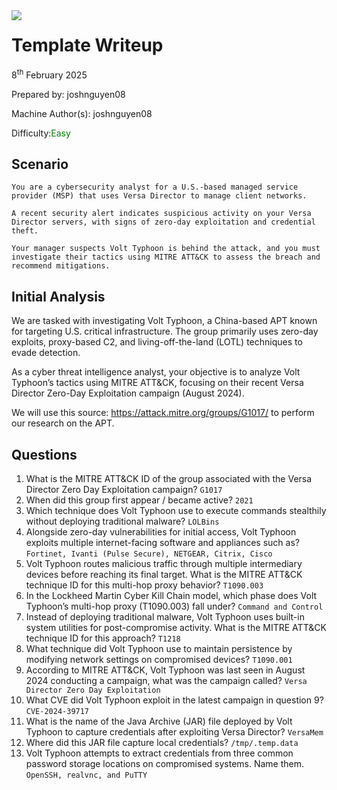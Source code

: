 <img src="./assets/banner.png" style="max-width: 100%;" align=left />

# Template Writeup
8<sup>th</sup> February 2025

Prepared by: joshnguyen08		

Machine Author(s): joshnguyen08

Difficulty:<font color="Green">Easy</font> 

## Scenario
```
You are a cybersecurity analyst for a U.S.-based managed service provider (MSP) that uses Versa Director to manage client networks.

A recent security alert indicates suspicious activity on your Versa Director servers, with signs of zero-day exploitation and credential theft.

Your manager suspects Volt Typhoon is behind the attack, and you must investigate their tactics using MITRE ATT&CK to assess the breach and recommend mitigations.

```

## Initial Analysis

We are tasked with investigating Volt Typhoon, a China-based APT known for targeting U.S. critical infrastructure. The group primarily uses zero-day exploits, proxy-based C2, and living-off-the-land (LOTL) techniques to evade detection.

As a cyber threat intelligence analyst, your objective is to analyze Volt Typhoon’s tactics using MITRE ATT&CK, focusing on their recent Versa Director Zero-Day Exploitation campaign (August 2024).

We will use this source: https://attack.mitre.org/groups/G1017/ to perform our research on the APT.

## Questions 


1. What is the MITRE ATT&CK ID of the group associated with the Versa Director Zero Day Exploitation campaign?
 `G1017`
2. When did this group first appear / became active?
 `2021`
3. Which technique does Volt Typhoon use to execute commands stealthily without deploying traditional malware?
 `LOLBins`
4. Alongside zero-day vulnerabilities for initial access, Volt Typhoon exploits multiple internet-facing software and appliances such as?
 `Fortinet, Ivanti (Pulse Secure), NETGEAR, Citrix, Cisco`
5. Volt Typhoon routes malicious traffic through multiple intermediary devices before reaching its final target. What is the MITRE ATT&CK technique ID for this multi-hop proxy behavior?
 `T1090.003`
6. In the Lockheed Martin Cyber Kill Chain model, which phase does Volt Typhoon’s multi-hop proxy (T1090.003) fall under?
 `Command and Control`
7. Instead of deploying traditional malware, Volt Typhoon uses built-in system utilities for post-compromise activity. What is the MITRE ATT&CK technique ID for this approach?
 `T1218`
8. What technique did Volt Typhoon use to maintain persistence by modifying network settings on compromised devices?
 `T1090.001`
9. According to MITRE ATT&CK, Volt Typhoon was last seen in August 2024 conducting a campaign, what was the campaign called?
 `Versa Director Zero Day Exploitation`
10. What CVE did Volt Typhoon exploit in the latest campaign in question 9?
 `CVE-2024-39717`
11. What is the name of the Java Archive (JAR) file deployed by Volt Typhoon to capture credentials after exploiting Versa Director?
 `VersaMem`
12. Where did this JAR file capture local credentials?
 `/tmp/.temp.data`
13. Volt Typhoon attempts to extract credentials from three common password storage locations on compromised systems. Name them. 
 `OpenSSH, realvnc, and PuTTY`

